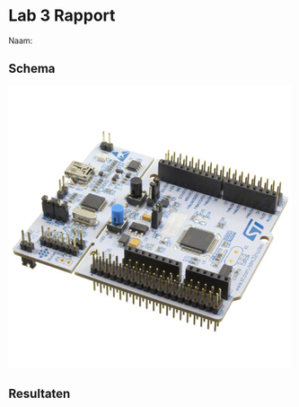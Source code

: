 # Lab 3 Rapport

Naam: <!-- TODO: Voornaam Naam-->

## Schema

![Dit is de alt text, hiernaast vind je de relatieve link naar de figuur in de assets folder](./assets/l476rg.jpg)

<!-- Plaats hier je schema i.p.v. de figuur van de Nucleo -->

## Resultaten

<!-- Beschrijf hier je resultaten. Neem de nodige foto's.-->
